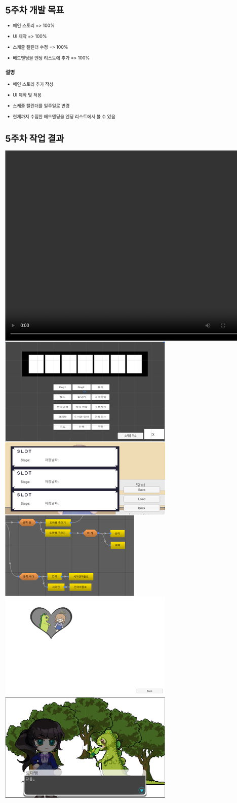 # 5주차 개발 목표

* 메인 스토리 => 100%

* UI 제작 => 100%

* 스케줄 캘린더 수정 => 100%

* 배드엔딩을 엔딩 리스트에 추가 => 100%

### 설명

* 메인 스토리 추가 작성

* UI 제작 및 적용

* 스케줄 캘린더를 일주일로 변경

* 현재까지 수집한 배드엔딩을 엔딩 리스트에서 볼 수 있음


# 5주차 작업 결과

<video controls width="760" height="600">
  <source src="./img/Regina_5주차_작업결과.mp4" type="video/mp4">
  Sorry, your browser doesn't support embedded videos.
</video>

<img src ="./img/5WScheduleScene.png">
<img src ="./img/5WSaveslots.png">
<img src ="./img/5WStory.png">
<img src ="./img/5WEnding.png">
<img src ="./img/5WResult.png">
